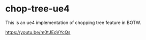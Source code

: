 # chop-tree-ue4

This is an ue4 implementation of chopping tree feature in BOTW.

https://youtu.be/m0tJEoVYcQs
